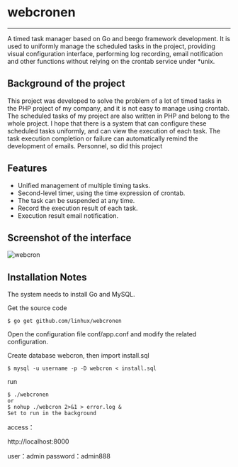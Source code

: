 # webcronen
------------

A timed task manager based on Go and beego framework development. It is used to uniformly manage the scheduled tasks in the project, providing visual configuration interface, performing log recording, email notification and other functions without relying on the crontab service under *unix.

## Background of the project

This project was developed to solve the problem of a lot of timed tasks in the PHP project of my company, and it is not easy to manage using crontab. The scheduled tasks of my project are also written in PHP and belong to the whole project. I hope that there is a system that can configure these scheduled tasks uniformly, and can view the execution of each task. The task execution completion or failure can automatically remind the development of emails. Personnel, so did this project

## Features

* Unified management of multiple timing tasks.
* Second-level timer, using the time expression of crontab.
* The task can be suspended at any time.
* Record the execution result of each task.
* Execution result email notification.

## Screenshot of the interface

![webcron](https://raw.githubusercontent.com/lisijie/webcron/master/screenshot.png)


## Installation Notes

The system needs to install Go and MySQL.

Get the source code

	$ go get github.com/linhux/webcronen

Open the configuration file conf/app.conf and modify the related configuration.


Create database webcron, then import install.sql

	$ mysql -u username -p -D webcron < install.sql

run

	$ ./webcronen
	or
	$ nohup ./webcron 2>&1 > error.log &
	Set to run in the background

access：

http://localhost:8000

user：admin
password：admin888
